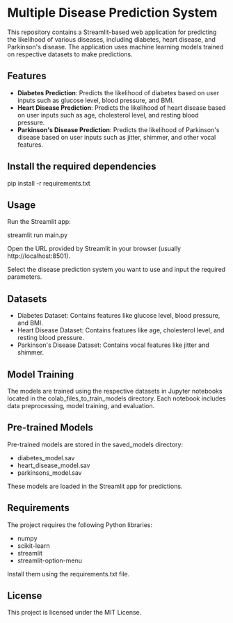 # Multiple Disease Prediction System

This repository contains a Streamlit-based web application for predicting the likelihood of various diseases, including diabetes, heart disease, and Parkinson's disease. The application uses machine learning models trained on respective datasets to make predictions.

## Features

- **Diabetes Prediction**: Predicts the likelihood of diabetes based on user inputs such as glucose level, blood pressure, and BMI.
- **Heart Disease Prediction**: Predicts the likelihood of heart disease based on user inputs such as age, cholesterol level, and resting blood pressure.
- **Parkinson's Disease Prediction**: Predicts the likelihood of Parkinson's disease based on user inputs such as jitter, shimmer, and other vocal features.

## Install the required dependencies

pip install -r requirements.txt

## Usage
Run the Streamlit app:

streamlit run main.py

Open the URL provided by Streamlit in your browser (usually http://localhost:8501).

Select the disease prediction system you want to use and input the required parameters.

## Datasets
- Diabetes Dataset: Contains features like glucose level, blood pressure, and BMI.
- Heart Disease Dataset: Contains features like age, cholesterol level, and resting blood pressure.
- Parkinson's Disease Dataset: Contains vocal features like jitter and shimmer.

## Model Training
The models are trained using the respective datasets in Jupyter notebooks located in the colab_files_to_train_models directory. Each notebook includes data preprocessing, model training, and evaluation.

## Pre-trained Models
Pre-trained models are stored in the saved_models directory:

- diabetes_model.sav
- heart_disease_model.sav
- parkinsons_model.sav

These models are loaded in the Streamlit app for predictions.

## Requirements
The project requires the following Python libraries:

- numpy
- scikit-learn
- streamlit
- streamlit-option-menu

Install them using the requirements.txt file.


## License
This project is licensed under the MIT License. 
